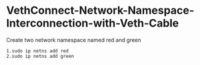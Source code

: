 # VethConnect-Network-Namespace-Interconnection-with-Veth-Cable
Create two network namespace named red and green  

```
1.sudo ip netns add red
2.sudo ip netns add green
```


